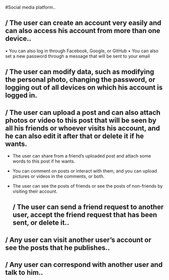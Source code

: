 

#Social media platform..

## / The user can create an account very easily and can also access his account from more than one device..
• You can also log in through Facebook, Google, or GitHub
• You can also set a new password through a message that will be sent to your email

## / The user can modify data, such as modifying the personal photo, changing the password, or logging out of all devices on which his account is logged in.

## / The user can upload a post and can also attach photos or video to this post that will be seen by all his friends or whoever visits his account, and he can also edit it after that or delete it if he wants.

* The user can share from a friend’s uploaded post and attach some words to this post if he wants.

* You can comment on posts or interact with them, and you can upload pictures or videos in the comments, or both.

* The user can see the posts of friends or see the posts of non-friends by visiting their account.

  ## / The user can send a friend request to another user, accept the friend request that has been sent, or delete it..

## / Any user can visit another user’s account or see the posts that he publishes..

##  / Any user can correspond with another user and talk to him..

